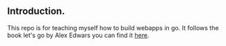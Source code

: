 ## Introduction.

This repo is for teaching myself how to build webapps in go. It follows the book let's go by Alex Edwars you can find it [here](https://lets-go.alexedwards.net/").
